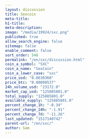 ```yaml
---
layout: discussion
title: Sexcoin
meta-title: 
h1-title: 
meta-description: 
image: "/media/19924/sxc.png"
published: true
allow_search_engine: false
sitemap: false
enable_comment: false
sort_order: 546
permalink: "/en/sxc/discussion.html"
coin_a_symbol: "SXC"
coin_a_name: "SexCoin"
coin_a_lower_case: "sxc"
price_usd: "0.0630368"
price_btc: "0.00000537"
24h_volume_usd: "23172.0"
market_cap_usd: "125885801.0"
total_supply: "125885801.0"
available_supply: "125885801.0"
percent_change_1h: "-0.34"
percent_change_24h: "-1.91"
percent_change_7d: "-11.26"
last_updated: "1517140742"
parent-url: "/en/sxc/"
author: Sam
---
```


